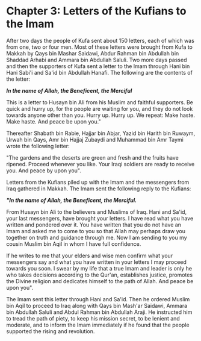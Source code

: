 Chapter 3: Letters of the Kufians to the Imam
=============================================

After two days the people of Kufa sent about 150 letters, each of which
was from one, two or four men. Most of these letters were brought from
Kufa to Makkah by Qays bin Mashar Saidawi, Abdur Rahman bin Abdullah bin
Shaddad Arhabi and Ammara bin Abdullah Saluli. Two more days passed and
then the supporters of Kufa sent a letter to the Imam through Hani bin
Hani Sabi'i and Sa'id bin Abdullah Hanafi. The following are the
contents of the letter:

***In the name of Allah, the Beneficent, the Merciful***

This is a letter to Husayn bin Ali from his Muslim and faithful
supporters. Be quick and hurry up, for the people are waiting for you,
and they do not look towards anyone other than you. Hurry up. Hurry up.
We repeat: Make haste. Make haste. And peace be upon you."

Thereafter Shabath bin Rabie, Hajjar bin Abjar, Yazid bin Harith bin
Ruwaym, Urwah bin Qays, Amr bin Hajjaj Zubaydi and Muhammad bin Amr
Taymi wrote the following letter:

"The gardens and the deserts are green and fresh and the fruits have
ripened. Proceed whenever you like. Your Iraqi soldiers are ready to
receive you. And peace by upon you".

Letters from the Kufians piled up with the Imam and the messengers from
Iraq gathered in Makkah. The Imam sent the following reply to the
Kufians:

***"In the name of Allah, the Beneficent, the Merciful.***

From Husayn bin Ali to the believers and Muslims of Iraq. Hani and
Sa'id, your last messengers, have brought your letters. I have read what
you have written and pondered over it. You have written that you do not
have an Imam and asked me to come to you so that Allah may perhaps draw
you together on truth and guidance through me. Now I am sending to you
my cousin Muslim bin Aqil in whom I have full confidence.

If he writes to me that your elders and wise men confirm what your
messengers say and what you have written in your letters I may proceed
towards you soon. I swear by my life that a true Imam and leader is only
he who takes decisions according to the Qur'an, establishes justice,
promotes the Divine religion and dedicates himself to the path of Allah.
And peace be upon you".

The Imam sent this letter through Hani and Sa'id. Then he ordered Muslim
bin Aqil to proceed to Iraq along with Qays bin Mash'ar Saidawi, Ammara
bin Abdullah Saluli and Abdul Rahman bin Abdullah Araji. He instructed
him to tread the path of piety, to keep his mission secret, to be
lenient and moderate, and to inform the Imam immediately if he found
that the people supported the rising and revolution.


